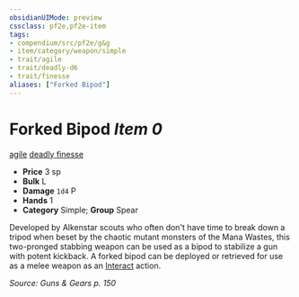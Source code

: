 ```yaml
---
obsidianUIMode: preview
cssclass: pf2e,pf2e-item
tags:
- compendium/src/pf2e/g&g
- item/category/weapon/simple
- trait/agile
- trait/deadly-d6
- trait/finesse
aliases: ["Forked Bipod"]
---
```

# Forked Bipod *Item 0*  
[agile](/rules/traits/agile.md)  [deadly <d6>](/rules/traits/deadly.md)  [finesse](/rules/traits/finesse.md)  

- **Price** 3 sp
- **Bulk** L
- **Damage** `1d4` P
- **Hands** 1
- **Category** Simple; **Group** Spear 

Developed by Alkenstar scouts who often don't have time to break down a tripod when beset by the chaotic mutant monsters of the Mana Wastes, this two-pronged stabbing weapon can be used as a bipod to stabilize a gun with potent kickback. A forked bipod can be deployed or retrieved for use as a melee weapon as an [Interact](/rules/actions/interact.md) action.

*Source: Guns & Gears p. 150*